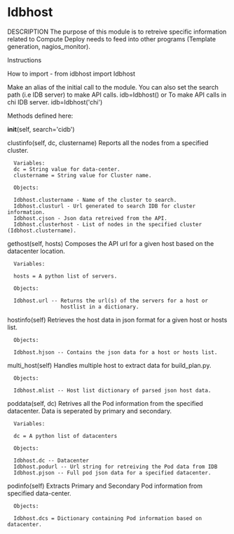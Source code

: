   Idbhost
=============================

  DESCRIPTION
      The purpose of this module is to retreive specific information related to
      Compute Deploy needs to feed into other programs (Template generation, nagios_monitor).

  Instructions

  How to import -
      from idbhost import Idbhost

  Make an alias of the initial call to the module. You can also set the search path (i.e IDB server) to
  make API calls.
      idb=Idbhost() or
  To make API calls in chi IDB server.
      idb=Idbhost('chi')

  Methods defined here:

  __init__(self, search='cidb')

  clustinfo(self, dc, clustername)
      Reports all the nodes from a specified cluster.

      Variables:
      dc = String value for data-center.
      clustername = String value for Cluster name.

      Objects:

      Idbhost.clustername - Name of the cluster to search.
      Idbhost.clusturl - Url generated to search IDB for cluster information.
      Idbhost.cjson - Json data retreived from the API.
      Idbhost.clusterhost - List of nodes in the specified cluster (Idbhost.clustername).

  gethost(self, hosts)
      Composes the API url for a given host based on the datacenter location.

      Variables:

      hosts = A python list of servers.

      Objects:

      Idbhost.url -- Returns the url(s) of the servers for a host or
                     hostlist in a dictionary.

  hostinfo(self)
      Retrieves the host data in json format for a given host or hosts list.

      Objects:

      Idbhost.hjson -- Contains the json data for a host or hosts list.

  multi_host(self)
      Handles multiple host to extract data for build_plan.py.

      Objects:

      Idbhost.mlist -- Host list dictionary of parsed json host data.

  poddata(self, dc)
      Retrives all the Pod information from the specified datacenter.
         Data is seperated by primary and secondary.

      Variables:

      dc = A python list of datacenters

      Objects:

      Idbhost.dc -- Datacenter
      Idbhost.podurl -- Url string for retreiving the Pod data from IDB
      Idbhost.pjson -- Full pod json data for a specified datacenter.

  podinfo(self)
      Extracts Primary and Secondary Pod information from specified data-center.

      Objects:

      Idbhost.dcs = Dictionary containing Pod information based on datacenter.